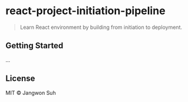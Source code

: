 # react-project-initiation-pipeline
> Learn React environment by building from initiation to deployment.

## Getting Started
...

## License
MIT © Jangwon Suh